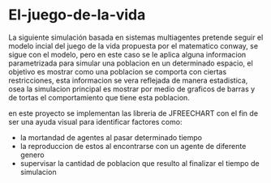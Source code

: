 # El-juego-de-la-vida
La siguiente simulación basada en sistemas multiagentes pretende seguir el modelo incial del juego de la vida  propuesta por el matematico conway, se sigue con el modelo, pero en este caso se le aplica alguna informacion parametrizada para simular una poblacion en un determinado espacio, el objetivo es mostrar como una poblacion se comporta con ciertas restricciones, esta informacion se vera reflejada de manera estadistica,  osea la simulacion principal es mostrar por medio de graficos de barras y de tortas el comportamiento que tiene esta poblacion.
 
 
 en este proyecto se implementan las libreria de JFREECHART con el fin de ser una ayuda visual para identificar factores como:
 * la mortandad de agentes al pasar determinado tiempo
 * la reproduccion de estos al encontrarse con un agente de diferente genero
 * supervisar la cantidad de poblacion que resulto al finalizar el tiempo de simulacion
